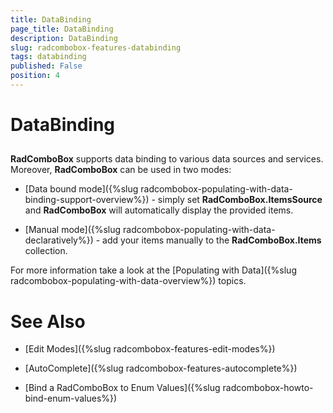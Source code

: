 ```yaml
---
title: DataBinding
page_title: DataBinding
description: DataBinding
slug: radcombobox-features-databinding
tags: databinding
published: False
position: 4
---
```


# DataBinding



## 

__RadComboBox__ supports data binding to various data sources and services. Moreover, __RadComboBox__ can be used in two modes:

* [Data bound mode]({%slug radcombobox-populating-with-data-binding-support-overview%}) - simply set __RadComboBox.ItemsSource__ and __RadComboBox__ will automatically display the provided items.

* [Manual mode]({%slug radcombobox-populating-with-data-declaratively%}) - add your items manually to the __RadComboBox.Items__ collection. 

For more information take a look at the [Populating with Data]({%slug radcombobox-populating-with-data-overview%}) topics.

# See Also

 * [Edit Modes]({%slug radcombobox-features-edit-modes%})

 * [AutoComplete]({%slug radcombobox-features-autocomplete%})

 * [Bind a RadComboBox to Enum Values]({%slug radcombobox-howto-bind-enum-values%})
